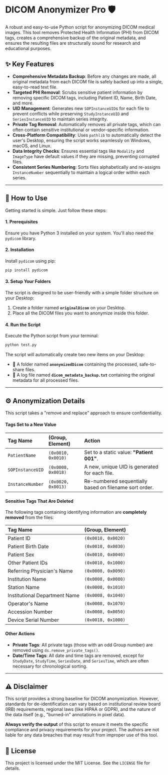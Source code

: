 # DICOM Anonymizer Pro 🛡️

A robust and easy-to-use Python script for anonymizing DICOM medical images. This tool removes Protected Health Information (PHI) from DICOM tags, creates a comprehensive backup of the original metadata, and ensures the resulting files are structurally sound for research and educational purposes.

## ✨ Key Features

  * **Comprehensive Metadata Backup**: Before any changes are made, all original metadata from each DICOM file is safely backed up into a single, easy-to-read text file.
  * **Targeted PHI Removal**: Scrubs sensitive patient information by removing specific DICOM tags, including Patient ID, Name, Birth Date, and more.
  * **UID Management**: Generates new `SOPInstanceUID`s for each file to prevent conflicts while preserving `StudyInstanceUID` and `SeriesInstanceUID` to maintain series integrity.
  * **Private Tag Removal**: Automatically removes all private tags, which can often contain sensitive institutional or vendor-specific information.
  * **Cross-Platform Compatibility**: Uses `pathlib` to automatically detect the user's Desktop, ensuring the script works seamlessly on Windows, macOS, and Linux.
  * **Data Integrity Checks**: Ensures essential tags like `Modality` and `ImageType` have default values if they are missing, preventing corrupted files.
  * **Consistent Series Numbering**: Sorts files alphabetically and re-assigns `InstanceNumber` sequentially to maintain a logical order within each series.

-----

## 🚀 How to Use

Getting started is simple. Just follow these steps:

#### 1\. Prerequisites

Ensure you have Python 3 installed on your system. You'll also need the `pydicom` library.

#### 2\. Installation

Install `pydicom` using pip:

```bash
pip install pydicom
```

#### 3\. Setup Your Folders

The script is designed to be user-friendly with a simple folder structure on your Desktop:

1.  Create a folder named **`originalDicom`** on your Desktop.
2.  Place all the DICOM files you want to anonymize inside this folder.

#### 4\. Run the Script

Execute the Python script from your terminal:

```bash
python test.py
```

The script will automatically create two new items on your Desktop:

  * 📁 A folder named **`anonymizedDicom`** containing the processed, safe-to-share files.
  * 📄 A log file named **`dicom_metadata_backup.txt`** containing the original metadata for all processed files.

-----

## ⚙️ Anonymization Details

This script takes a "remove and replace" approach to ensure confidentiality.

#### Tags Set to a New Value

| Tag Name | (Group, Element) | Action |
| :--- | :--- | :--- |
| `PatientName` | `(0x0010, 0x0010)` | Set to a static value: **"Patient 001"**. |
| `SOPInstanceUID` | `(0x0008, 0x0018)` | A new, unique UID is generated for each file. |
| `InstanceNumber` | `(0x0020, 0x0013)` | Re-numbered sequentially based on filename sort order. |

#### Sensitive Tags That Are Deleted

The following tags containing identifying information are **completely removed** from the files:

| Tag Name | (Group, Element) |
| :--- | :--- |
| Patient ID | `(0x0010, 0x0020)` |
| Patient Birth Date | `(0x0010, 0x0030)` |
| Patient Sex | `(0x0010, 0x0040)` |
| Other Patient IDs | `(0x0010, 0x1000)` |
| Referring Physician's Name | `(0x0008, 0x0090)` |
| Institution Name | `(0x0008, 0x0080)` |
| Station Name | `(0x0008, 0x1010)` |
| Institutional Department Name | `(0x0008, 0x1040)` |
| Operator's Name | `(0x0008, 0x1070)` |
| Accession Number | `(0x0008, 0x0050)` |
| Device Serial Number | `(0x0018, 0x1000)` |

#### Other Actions

  * **Private Tags**: All private tags (those with an odd Group number) are removed using `ds.remove_private_tags()`.
  * **Date/Time Tags**: All date and time tags are removed, except for `StudyDate`, `StudyTime`, `SeriesDate`, and `SeriesTime`, which are often necessary for chronological sorting.

-----

## ⚠️ Disclaimer

This script provides a strong baseline for DICOM anonymization. However, standards for de-identification can vary based on institutional review board (IRB) requirements, regional laws (like HIPAA or GDPR), and the nature of the data itself (e.g., "burned-in" annotations in pixel data).

**Always verify the output** of this script to ensure it meets the specific compliance and privacy requirements for your project. The authors are not liable for any data breaches that may result from improper use of this tool.

## 📄 License

This project is licensed under the MIT License. See the `LICENSE` file for details.
